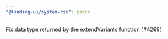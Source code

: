 ```yaml
---
"@landing-ui/system-rsc": patch
---
```


Fix data type returned by the extendVariants function (#4269)
